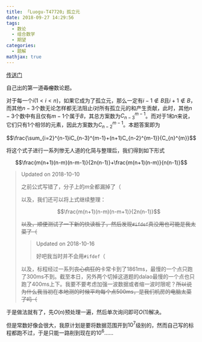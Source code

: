 ```yaml
---
title: 「Luogu-T47720」孤立元
date: 2018-09-27 14:29:56
tags:
  - 数论
  - 组合数学
  - 期望
categories:
  - 题解
mathjax: true
---
```

[传送门](https://www.luogu.org/problemnew/show/T47720)

<!-- more -->

自己出的第一道~~毒瘤~~数论题。

对于每一个$i(1<i<n)$，如果它成为了孤立元，那么一定有$i-1\notin B$且$i+1\notin B$，而其他$n-3$个数无论怎样都无法阻止$i$对所有孤立元的和产生贡献，此时，其他$n-3$个数中有且仅有$m-1$个属于$B$，其总方案数为$C_{n-3}^{m-1}$。而对于$1$和$n$来说，它们只有$1$个相邻的元素，因此方案数为$C_{n-2}^{m-1}$。本题答案即为

$$\frac{\sum_{i=2}^{n-1}iC_{n-3}^{m-1}+(n+1)C_{n-2}^{m-1}}{C_{n}^{m}}$$

将这个式子进行一系列惨无人道的化简与整理后，我们得到如下形式

$$\frac{m(n+1)(n-m)(n-m-1)}{2n(n-1)}+\frac{m(n+1)(n-m)}{n(n-1)}$$

> Updated on 2018-10-10
>
> 之前公式写错了，分子上的$m$全都漏掉了（
>
> 以及，我们还可以将上式继续整理：
>
> $$\frac{m(n+1)(n-m)(n-m+1)}{2n(n-1)}$$
>
> ~~以及，顺便测试了一下新的快读板子，然后发现`#ifdef`真没用也可能是我太菜了（~~
>
> > Updated on 2018-10-16
> >
> > 好吧我当时并不会用`#ifdef`（
>
> 以及，标程经过一系列~~丧心病狂的~~卡常卡到了$1861\text{ms}$，最慢的一个点只跑了$300\text{ms}$不到。截至本日，另外两个切掉这道题的$\text{dalao}$最慢的一个点也只跑了$400\text{ms}$上下。我要不要考虑加强一波数据或者缩一波时限呢？~~所以说为什么我当初在本地测的时候平均每个点$500\text{ms}$，是我们机房的电脑太菜了吗（~~

于是做法就有了，先$O(n)$预处理一遍，然后单次询问即可$O(1)$解决。

但是常数好像会很大，我原计划是要将数据范围开到$10^{7}$级别的，然而自己写的标程都跑不过，于是只能一路削到现在的$10^{6}$……
